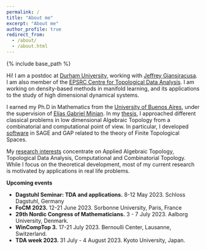 ```yaml
---
permalink: /
title: "About me"
excerpt: "About me"
author_profile: true
redirect_from: 
  - /about/
  - /about.html
---
```


{% include base_path %}

Hi! I am a postdoc at
[Durham University](https://www.durham.ac.uk/), working with [Jeffrey Giansiracusa](https://sites.google.com/view/jeffreygiansiracusa/home). I am also member of the [EPSRC Centre for Topological Data Analysis](https://www.maths.ox.ac.uk/groups/topological-data-analysis). I am working on density-based methods in manifold learning, and its applications to the study of high dimensional dynamical systems.

I earned
my Ph.D in Mathematics from the
[University of Buenos Aires](http://web.dm.uba.ar/), under the supervision of [Elías Gabriel Minian](http://mate.dm.uba.ar/~gminian/). In my [thesis](http://cms.dm.uba.ar/academico/carreras/doctorado/Tesis_Ximena_Fernandez.pdf), I approached different classical problems in low dimensional Algebraic Topology from a combinatorial and computational point of view. In particular, I developed 
[software](code) in SAGE and GAP related to the theory of Finite Topological Spaces.

My [research interests](research) concentrate  on Applied Algebraic Topology, Topological Data Analysis, Computational and Combinatorial Topology. While I focus on the theoretical development, most of my current research is motivated by applications in real life problems. 

**Upcoming events**
<ul>
<li><b>Dagstuhl Seminar: TDA and applications.</b> 
8-12 May 2023. Schloss Dagstuhl, Germany</li>
<li><b>FoCM 2023.</b> 
12-21 June 2023. Sorbonne University, Paris, France </li>
<li> <b>29th Nordic Congress of Mathematicians.</b>  
3 - 7 July 2023. Aalborg University, Denmark. </li>
<li> <b>WinCompTop 3.</b>
17-21 July 2023. Bernoulli Center, Lausanne, Switzerland.</li>
<li><b>TDA week 2023. </b>
31 July - 4 August 2023. Kyoto University, Japan.
</li>
</ul>

